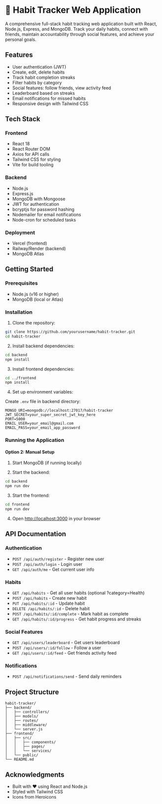 # 🎯 Habit Tracker Web Application

A comprehensive full-stack habit tracking web application built with React, Node.js, Express, and MongoDB. Track your daily habits, connect with friends, maintain accountability through social features, and achieve your personal goals.

## Features

-  User authentication (JWT)
-  Create, edit, delete habits
-  Track habit completion streaks
-  Filter habits by category
-  Social features: follow friends, view activity feed
-  Leaderboard based on streaks
-  Email notifications for missed habits
-  Responsive design with Tailwind CSS

## Tech Stack

### Frontend
- React 18
- React Router DOM
- Axios for API calls
- Tailwind CSS for styling
- Vite for build tooling

### Backend
- Node.js
- Express.js
- MongoDB with Mongoose
- JWT for authentication
- bcryptjs for password hashing
- Nodemailer for email notifications
- Node-cron for scheduled tasks

### Deployment
- Vercel (frontend)
- Railway/Render (backend)
- MongoDB Atlas

## Getting Started

### Prerequisites
- Node.js (v16 or higher)
- MongoDB (local or Atlas)

### Installation

1. Clone the repository:
```bash
git clone https://github.com/yourusername/habit-tracker.git
cd habit-tracker
```

2. Install backend dependencies:
```bash
cd backend
npm install
```

3. Install frontend dependencies:
```bash
cd ../frontend
npm install
```

4. Set up environment variables:

Create `.env` file in backend directory:
```env
MONGO_URI=mongodb://localhost:27017/habit-tracker
JWT_SECRET=your_super_secret_jwt_key_here
PORT=5000
EMAIL_USER=your_email@gmail.com
EMAIL_PASS=your_email_app_password
```

### Running the Application

#### Option 2: Manual Setup

1. Start MongoDB (if running locally)

2. Start the backend:
```bash
cd backend
npm run dev
```

3. Start the frontend:
```bash
cd frontend
npm run dev
```

4. Open [http://localhost:3000](http://localhost:3000) in your browser

## API Documentation

### Authentication
- `POST /api/auth/register` - Register new user
- `POST /api/auth/login` - Login user
- `GET /api/auth/me` - Get current user info

### Habits
- `GET /api/habits` - Get all user habits (optional ?category=Health)
- `POST /api/habits` - Create new habit
- `PUT /api/habits/:id` - Update habit
- `DELETE /api/habits/:id` - Delete habit
- `POST /api/habits/:id/complete` - Mark habit as complete
- `GET /api/habits/:id/progress` - Get habit progress and streaks

### Social Features
- `GET /api/users/leaderboard` - Get users leaderboard
- `POST /api/users/:id/follow` - Follow a user
- `GET /api/users/:id/feed` - Get friends activity feed

### Notifications
- `POST /api/notifications/send` - Send daily reminders

## Project Structure

```
habit-tracker/
├── backend/
│   ├── controllers/
│   ├── models/
│   ├── routes/
│   ├── middleware/
│   └── server.js
├── frontend/
│   ├── src/
│   │   ├── components/
│   │   ├── pages/
│   │   └── services/
│   └── public/
└── README.md
```
## Acknowledgments

- Built with ❤️ using React and Node.js
- Styled with Tailwind CSS
- Icons from Heroicons
